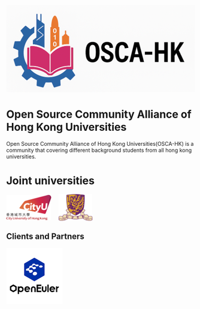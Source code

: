 ![OSCA-HK logo](../logo/OSCA-HK2.png)

# Open Source Community Alliance of Hong Kong Universities

Open Source Community Alliance of Hong Kong Universities(OSCA-HK) is a community that covering different background students from all hong kong universities.


# Joint universities
<div style="display: flex; gap: 20px; flex-wrap: wrap; align-items: center">
  <a href="https://www.cityu.edu.hk/">
    <img src="../logo/CityUHK_logo.png" style="width: 120px; height: auto; display: block"/>
  </a>
  <a href="https://www.cuhk.edu.hk/english/index.html">
    <img src="../logo/CUHK_logo.png" style="width: 90px; height: auto; display: block"/>
  </a>
</div>

## Clients and Partners
<div style="display: flex; gap: 20px; flex-wrap: wrap; align-items: center">
  <a href="https://www.openeuler.org/en/">
    <img src="../logo/openeuler_logo.png" style="width: 150px; height: auto; display: block"/>
  </a>
</div>
